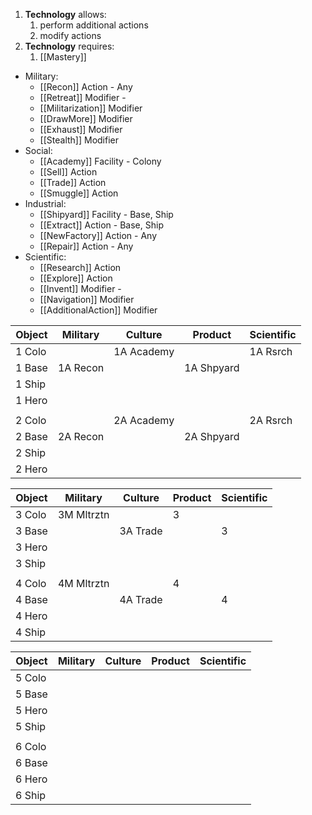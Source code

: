 1. **Technology** allows:
    1. perform additional actions
    2. modify actions
2. **Technology** requires:
    1. [[Mastery]]

- Military:
    - [[Recon]] Action - Any
    - [[Retreat]] Modifier - 
    - [[Militarization]] Modifier
    - [[DrawMore]] Modifier
    - [[Exhaust]] Modifier
    - [[Stealth]] Modifier
- Social:
    - [[Academy]] Facility - Colony
    - [[Sell]] Action
    - [[Trade]] Action
    - [[Smuggle]] Action
- Industrial:
    - [[Shipyard]] Facility - Base, Ship
    - [[Extract]] Action - Base, Ship
    - [[NewFactory]] Action - Any
    - [[Repair]] Action - Any
- Scientific:
    - [[Research]] Action
    - [[Explore]] Action
    - [[Invent]] Modifier - 
    - [[Navigation]] Modifier
    - [[AdditionalAction]] Modifier



|Object| Military | Culture  | Product  |Scientific|
|------|----------|----------|----------|----------|
|1 Colo|          |1A Academy|          |1A Rsrch  |
|1 Base|1A Recon  |          |1A Shpyard|          |
|1 Ship|          |          |          |          |
|1 Hero|          |          |          |          |
|      |          |          |          |          |
|2 Colo|          |2A Academy|          |2A Rsrch  |
|2 Base|2A Recon  |          |2A Shpyard|          |
|2 Ship|          |          |          |          |
|2 Hero|          |          |          |          |

|Object| Military | Culture  | Product  |Scientific|
|------|----------|----------|----------|----------|
|3 Colo|3M Mltrztn|          |3         |          |
|3 Base|          |3A Trade  |          |3         |
|3 Hero|          |          |          |          |
|3 Ship|          |          |          |          |
|      |          |          |          |          |
|4 Colo|4M Mltrztn|          |4         |          |
|4 Base|          |4A Trade  |          |4         |
|4 Hero|          |          |          |          |
|4 Ship|          |          |          |          |

|Object| Military | Culture  | Product  |Scientific|
|------|----------|----------|----------|----------|
|5 Colo|          |          |          |          |
|5 Base|          |          |          |          |
|5 Hero|          |          |          |          |
|5 Ship|          |          |          |          |
|      |          |          |          |          |
|6 Colo|          |          |          |          |
|6 Base|          |          |          |          |
|6 Hero|          |          |          |          |
|6 Ship|          |          |          |          |
